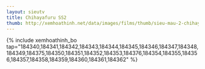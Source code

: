 ```yaml
---
layout: sieutv
title: Chihayafuru SS2
thumb: http://xemhoathinh.net/data/images/films/thumb/sieu-mau-2-chihayafuru-ss2-2013.jpg
---
```

{% include xemhoathinh_bo tap="184340,184341,184342,184343,184344,184345,184346,184347,184348,184349,184375,184350,184351,184352,184353,184376,184354,184355,184356,184357,184358,184359,184360,184361,184362" %} 
